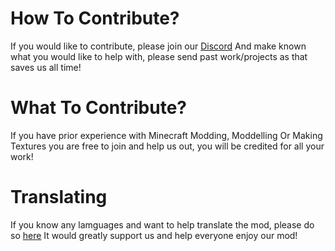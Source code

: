 # How To Contribute?
If you would like to contribute, please join our [Discord](https://discord.gg/xCfJzUMKkC) And make known what you would like to help with, please send past work/projects as that saves us all time!

# What To Contribute?
If you have prior experience with Minecraft Modding, Moddelling Or Making Textures you are free to join and help us out, you will be credited for all your work!

# Translating
If you know any lamguages and want to help translate the mod, please do so [here](https://crowdin.com/project/the-craftplusplus/invite?h=570f3421068d0c0b7c996d89effe98ed2083792) It would greatly support us and help everyone enjoy our mod!
